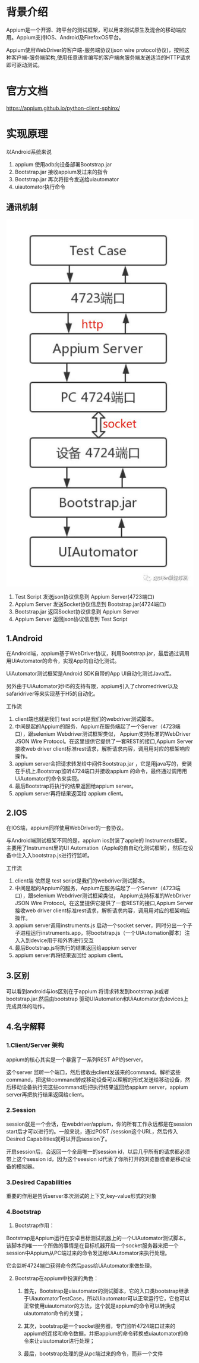 # 背景介绍
Appium是一个开源、跨平台的测试框架，可以用来测试原生及混合的移动端应用。Appium支持IOS、Android及FirefoxOS平台。

Appium使用WebDriver的客户端-服务端协议(json wire protocol协议)，按照这种客户端-服务端架构,使用任意语言编写的客户端向服务端发送适当的HTTP请求即可驱动测试。
# 官方文档
https://appium.github.io/python-client-sphinx/
# 实现原理
以Android系统来说

1. appium 使用adb向设备部署Bootstrap.jar
2. Bootstrap.jar 接收appium发过来的指令
3. Bootstrap.jar 再次将指令发送给uiautomator
4. uiautomator执行命令
## 通讯机制
![](./images/通讯流程.jpg)

1. Test Script 发送json协议信息到 Appium Server(4723端口)
2. Appium Server 发送Socket协议信息到 Bootstrap.jar(4724端口)
3. Bootstrap.jar 返回Socket协议信息到 Appium Server
4. Appium Server 返回json协议信息到 Test Script

## 1.Android

在Android端，appium基于WebDriver协议，利用Bootstrap.jar，最后通过调⽤用UiAutomator的命令，实现App的自动化测试。

UiAutomator测试框架是Android SDK自带的App UI自动化测试Java库。

另外由于UiAutomator对H5的支持有限，appium引入了chromedriver以及safaridriver等来实现基于H5的自动化。

工作流

1. client端也就是我们 test script是我们的webdriver测试脚本。
2. 中间是起的Appium的服务，Appium在服务端起了一个Server（4723端口），跟selenium Webdriver测试框架类似， Appium⽀持标准的WebDriver JSON Wire Protocol。在这里提供它提供了一套REST的接口,Appium Server接收web driver client标准rest请求，解析请求内容，调⽤用对应的框架响应操作。
3. appium server会把请求转发给中间件Bootstrap.jar ，它是用java写的，安装在手机上.Bootstrap监听4724端口并接收appium 的命令，最终通过调⽤用UiAutomator的命令来实现。
4. 最后Bootstrap将执行的结果返回给appium server。
5. appium server再将结果返回给 appium client。

## 2.IOS

在IOS端，appium同样使⽤WebDriver的一套协议。

与Android端测试框架不同的是，appium ios封装了apple的 Instruments框架，主要用了Instrument里的UI Automation（Apple的⾃自动化测试框架），然后在设备中注⼊入bootstrap.js进⾏行监听。

工作流
1. client端 依然是 test script是我们的webdriver测试脚本。
2. 中间是起的Appium的服务，Appium在服务端起了一个Server（4723端口），跟selenium Webdriver测试框架类似， Appium⽀持标准的WebDriver JSON Wire Protocol。在这里提供它提供了一套REST的接口,Appium Server接收web driver client标准rest请求，解析请求内容，调⽤用对应的框架响应操作。
3. appium server调用instruments.js 启动一个socket server，同时分出一个⼦子进程运⾏instruments.app，将bootstrap.js（一个UIAutomation脚本）注⼊入到device⽤于和外界进行交互
4. 最后Bootstrap.js将执行的结果返回给appium server
5. appium server再将结果返回给 appium client。

## 3.区别
可以看到android与ios区别在于appium 将请求转发到bootstrap.js或者bootstrap.jar.然后由bootstrap 驱动UIAutomation和UiAutomator去devices上完成具体的动作。

## 4.名字解释
### 1.Client/Server 架构
appium的核心其实是一个暴露了一系列REST API的server。

这个server 监听一个端口，然后接收由client发送来的command。解析这些command，把这些command转成移动设备可以理解的形式发送给移动设备，然后移动设备执行完这些command后把执行结果返回给appium server，appium server再把执行结果返回给client。

### 2.Session
session就是一个会话，在webdriver/appium，你的所有工作永远都是在session start后才可以进行的。一般来说，通过POST /session这个URL，然后传入Desired Capabilities就可以开启session了。

开启session后，会返回一个全局唯一的session id，以后几乎所有的请求都必须带上这个session id，因为这个seesion id代表了你所打开的浏览器或者是移动设备的模拟器。

### 3.Desired Capabilities
重要的作用是告诉server本次测试的上下文,key-value形式的对象

### 4.Bootstrap
1. Bootstrap作用：

Bootstrap是Appium运行在安卓目标测试机器上的一个UiAutomator测试脚本，该脚本的唯一一个所做的事情是在目标机器开启一个socket服务器来把一个session中Appium从PC端过来的命令发送给UiAutomator来执行处理。

它会监听4724端口获得命令然后pass给UiAutomator来做处理。


2. Bootstrap在appium中扮演的角色：

    1. 首先，Bootstrap是uiautomator的测试脚本，它的入口类bootstrap继承于UiautomatorTestCase，所以Uiautomator可以正常运行它，它也可以正常使用uiautomator的方法，这个就是appium的命令可以转换成uiautomator命令的关键；

    2. 其次，bootstrap是一个socket服务器，专门监听4724端口过来的appium的连接和命令数据，并把appium的命令转换成uiautomator的命令来让uiautomator进行处理；

    3. 最后，bootstrap处理的是从pc端过来的命令，而非一个文件
